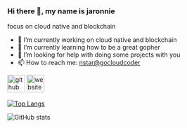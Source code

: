 ### Hi there 👋, my name is jaronnie
focus on cloud native and blockchain

- 🔭 I’m currently working on cloud native and blockchain 
- 🌱 I’m currently learning how to be a great gopher 
- 🤔 I’m looking for help with doing some projects with you 
- 📫 How to reach me: [nstar@gocloudcoder](nstar@gocloudcoder) 

[<img src='https://cdn.jsdelivr.net/npm/simple-icons@3.0.1/icons/github.svg' alt='github' height='40'>](https://github.com/jaronnie)  [<img src='https://cdn.jsdelivr.net/npm/simple-icons@3.0.1/icons/icloud.svg' alt='website' height='40'>](https://blog.gocloudcoder.com)  

[![Top Langs](https://github-readme-stats.vercel.app/api/top-langs/?username=jaronnie)](https://github.com/anuraghazra/github-readme-stats)

![GitHub stats](https://github-readme-stats.vercel.app/api?username=jaronnie&show_icons=true)  
